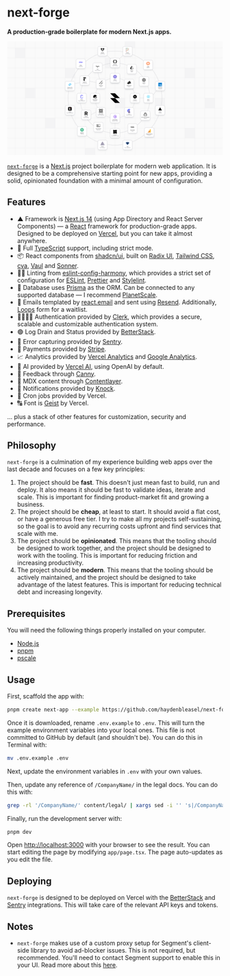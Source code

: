 # next-forge

**A production-grade boilerplate for modern Next.js apps.**

<img src="./app/opengraph-image.png" alt="">

[`next-forge`](https://github.com/haydenbleasel/next-forge) is a [Next.js](https://nextjs.org/) project boilerplate for modern web application. It is designed to be a comprehensive starting point for new apps, providing a solid, opinionated foundation with a minimal amount of configuration.

## Features

- ▲ Framework is [Next.js 14](https://nextjs.org/) (using App Directory and React Server Components) — a [React](https://react.dev/) framework for production-grade apps. Designed to be deployed on [Vercel](https://vercel.com/), but you can take it almost anywhere.
- 🤝 Full [TypeScript](https://www.typescriptlang.org/) support, including strict mode.
- 📦 React components from [shadcn/ui](https://ui.shadcn.com/), built on [Radix UI](https://www.radix-ui.com/), [Tailwind CSS](https://tailwindcss.com/), [cva](https://cva.style/docs), [Vaul](https://vaul.emilkowal.ski/) and [Sonner](https://sonner.emilkowal.ski/).
- 👩‍⚖️ Linting from [eslint-config-harmony](https://github.com/haydenbleasel/eslint-config-harmony), which provides a strict set of configuration for [ESLint](https://eslint.org/), [Prettier](https://prettier.io/) and [Stylelint](https://stylelint.io/).
- 📀 Database uses [Prisma](https://www.prisma.io/) as the ORM. Can be connected to any supported database — I recommend [PlanetScale](https://planetscale.com/).
- 📧 Emails templated by [react.email](https://react.email/) and sent using [Resend](https://resend.com/). Additionally, [Loops](https://loops.so/) form for a waitlist.
- 👨‍👩‍👧‍👦 Authentication provided by [Clerk](https://clerk.com/), which provides a secure, scalable and customizable authentication system.
- 🟢 Log Drain and Status provided by [BetterStack](https://betterstack.com/).
- 🐞 Error capturing provided by [Sentry](https://sentry.io/).
- 💸 Payments provided by [Stripe](https://stripe.com/).
- 📈 Analytics provided by [Vercel Analytics](https://vercel.com/analytics) and [Google Analytics](https://marketingplatform.google.com/about/analytics/).
- 🤖 AI provided by [Vercel AI](https://www.npmjs.com/package/ai), using OpenAI by default.
- 💬 Feedback through [Canny](https://canny.io/).
- 📝 MDX content through [Contentlayer](https://contentlayer.dev/).
- 🔔 Notifications provided by [Knock](https://knock.app/).
- 🔄 Cron jobs provided by Vercel.
- 🔠 Font is [Geist](https://vercel.com/font) by Vercel.

... plus a stack of other features for customization, security and performance.

## Philosophy

`next-forge` is a culmination of my experience building web apps over the last decade and focuses on a few key principles:

1. The project should be **fast**. This doesn't just mean fast to build, run and deploy. It also means it should be fast to validate ideas, iterate and scale. This is important for finding product-market fit and growing a business.
2. The project should be **cheap**, at least to start. It should avoid a flat cost, or have a generous free tier. I try to make all my projects self-sustaining, so the goal is to avoid any recurring costs upfront and find services that scale with me.
3. The project should be **opinionated**. This means that the tooling should be designed to work together, and the project should be designed to work with the tooling. This is important for reducing friction and increasing productivity.
4. The project should be **modern**. This means that the tooling should be actively maintained, and the project should be designed to take advantage of the latest features. This is important for reducing technical debt and increasing longevity.

## Prerequisites

You will need the following things properly installed on your computer.

- [Node.js](https://nodejs.org/)
- [pnpm](https://pnpm.io/)
- [pscale](https://planetscale.com/docs/concepts/planetscale-environment-setup)

## Usage

First, scaffold the app with:

```sh
pnpm create next-app --example https://github.com/haydenbleasel/next-forge
```

Once it is downloaded, rename `.env.example` to `.env`. This will turn the example environment variables into your local ones. This file is not committed to GitHub by default (and shouldn't be). You can do this in Terminal with:

```sh
mv .env.example .env
```

Next, update the environment variables in `.env` with your own values.

Then, update any reference of `/CompanyName/` in the legal docs. You can do this with:

```sh
grep -rl '/CompanyName/' content/legal/ | xargs sed -i '' 's|/CompanyName/|Acme|g'
```

Finally, run the development server with:

```sh
pnpm dev
```

Open [http://localhost:3000](http://localhost:3000) with your browser to see the result. You can start editing the page by modifying `app/page.tsx`. The page auto-updates as you edit the file.

## Deploying

`next-forge` is designed to be deployed on Vercel with the [BetterStack](https://vercel.com/integrations/betterstack) and [Sentry](https://vercel.com/integrations/sentry) integrations. This will take care of the relevant API keys and tokens.

## Notes

- `next-forge` makes use of a custom proxy setup for Segment's client-side library to avoid ad-blocker issues. This is not required, but recommended. You'll need to contact Segment support to enable this in your UI. Read more about this [here](https://segment.com/docs/connections/sources/catalog/libraries/website/javascript/custom-proxy/#custom-cdn--api-proxy).

